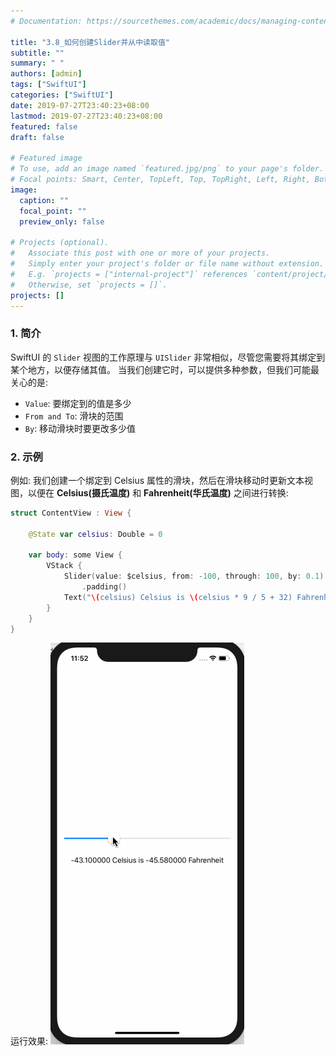 ```yaml
---
# Documentation: https://sourcethemes.com/academic/docs/managing-content/

title: "3.8_如何创建Slider并从中读取值"
subtitle: ""
summary: " "
authors: [admin]
tags: ["SwiftUI"]
categories: ["SwiftUI"]
date: 2019-07-27T23:40:23+08:00
lastmod: 2019-07-27T23:40:23+08:00
featured: false
draft: false

# Featured image
# To use, add an image named `featured.jpg/png` to your page's folder.
# Focal points: Smart, Center, TopLeft, Top, TopRight, Left, Right, BottomLeft, Bottom, BottomRight.
image:
  caption: ""
  focal_point: ""
  preview_only: false

# Projects (optional).
#   Associate this post with one or more of your projects.
#   Simply enter your project's folder or file name without extension.
#   E.g. `projects = ["internal-project"]` references `content/project/deep-learning/index.md`.
#   Otherwise, set `projects = []`.
projects: []
---
```

<!-- more -->
### 1. 简介
SwiftUI 的 `Slider` 视图的工作原理与 `UISlider` 非常相似，尽管您需要将其绑定到某个地方，以便存储其值。
当我们创建它时，可以提供多种参数，但我们可能最关心的是:

* `Value`:  要绑定到的值是多少
* `From and To`: 滑块的范围
* `By`: 移动滑块时要更改多少值

### 2. 示例
例如: 我们创建一个绑定到  Celsius 属性的滑块，然后在滑块移动时更新文本视图，以便在 **Celsius(摄氏温度)** 和 **Fahrenheit(华氏温度)** 之间进行转换:
```swift
struct ContentView : View {
    
    @State var celsius: Double = 0
    
    var body: some View {
        VStack {
            Slider(value: $celsius, from: -100, through: 100, by: 0.1)
                .padding()
            Text("\(celsius) Celsius is \(celsius * 9 / 5 + 32) Fahrenheit")
        }
    }
}
```
运行效果:
![slider_celsius_to_fahrenheit](img/slider_celsius_to_fahrenheit.gif "celsius to fahrenheit")
